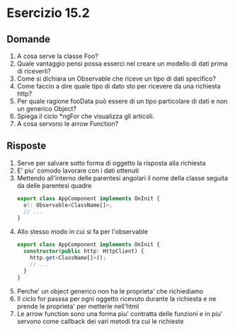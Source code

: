 # Esercizio 15.2

## Domande
1. A cosa serve la classe Foo?
2. Quale vantaggio pensi possa esserci nel creare un modello di dati prima di riceverli?
3. Come si dichiara un Observable che riceve un tipo di dati specifico?
4. Come faccio a dire quale tipo di dato sto per ricevere da una richiesta http?
5. Per quale ragione fooData può essere di un tipo particolare di dati e non un generico Object?
6. Spiega il ciclo *ngFor che visualizza gli articoli.
7. A cosa servono le arrow Function?

## Risposte
1. Serve per salvare sotto forma di oggetto la risposta alla richiesta
2. E' piu' comodo lavorare con i dati ottenuti
3.  Mettendo all'interno delle parentesi angolari il nome della classe seguita da delle parentesi quadre
    ```ts
    export class AppComponent implements OnInit {
      o!: Observable<ClassName[]>;
      // ...
    }
    ```
4.  Allo stesso modo in cui si fa per l'observable
    ```ts
    export class AppComponent implements OnInit {
      constructor(public http: HttpClient) {
        http.get<ClassName[]>(); 
        // ...
      }
    }
    ```
5. Perche' un object generico non ha le proprieta' che richiediamo
6. Il ciclo for passsa per ogni oggetto ricevuto durante la richiesta e ne prende le proprieta' per metterle nell'html
7. Le arrow function sono una forma piu' contratta delle funzioni e in piu' servono come callback dei vari metodi tra cui le richieste
